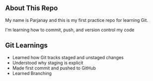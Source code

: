 ## About This Repo

My name is Parjanay and this is my first practice repo for learning Git.

I'm learning how to commit, push, and version control my code

## Git Learnings

- Learned how Git tracks staged and unstaged changes
- Understood why staging is explicit
- Made first commit and pushed to GitHub
- Learned Branching